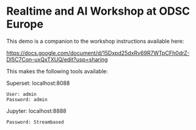 # Realtime and AI Workshop at ODSC Europe

This demo is a companion to the workshop instructions available here:

https://docs.google.com/document/d/15Dxpd25dxRv69R7WTpCFh0drZ-Dl5C7Con-uxQxTXUQ/edit?usp=sharing

This makes the following tools available:

Superset: localhost:8088

	User: admin
	Password: admin

Jupyter: localhost:8888

	Password: Streambased
